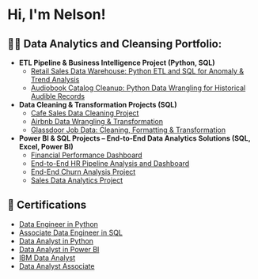 <h1>Hi, I'm Nelson! <br/>

<h2>👨‍💻 Data Analytics and Cleansing Portfolio:</h2>

- <b> ETL Pipeline & Business Intelligence Project (Python, SQL)</b>
  - [Retail Sales Data Warehouse: Python ETL and SQL for Anomaly & Trend Analysis](https://github.com/NelsonRamos-code/Cafe-Sales-Data-Cleaning-Project)
  - [Audiobook Catalog Cleanup: Python Data Wrangling for Historical Audible Records](https://github.com/NelsonRamos-code/Airbnb-Data-Wrangling-Transformation) 
- <b>Data Cleaning & Transformation Projects (SQL)</b>
  - [Cafe Sales Data Cleaning Project](https://github.com/NelsonRamos-code/Cafe-Sales-Data-Cleaning-Project)
  - [Airbnb Data Wrangling & Transformation](https://github.com/NelsonRamos-code/Airbnb-Data-Wrangling-Transformation) 
  - [Glassdoor Job Data: Cleaning, Formatting & Transformation](https://github.com/NelsonRamos-code/Glassdoor-Job-Data-Cleaning-Formatting-Transformation)
- <b>Power BI & SQL Projects – End-to-End Data Analytics Solutions (SQL, Excel, Power BI) </b>
  - [Financial Performance Dashboard](https://github.com/NelsonRamos-code/Financial-Performance-Dashboard) 
  - [End-to-End HR Pipeline Analysis and Dashboard](https://github.com/NelsonRamos-code/End-to-End-HR-Pipeline-Analysis-and-Dashboard) 
  - [End-End Churn Analysis Project](https://github.com/NelsonRamos-code/Churn-Analysis-Project)
  - [Sales Data Analytics Project](https://github.com/NelsonRamos-code/Sales-Data-Analytics-Project/blob/main/README.md)

<h2>📄 Certifications </h2>

- [Data Engineer in Python](https://www.datacamp.com/completed/statement-of-accomplishment/track/f11a09956f11bb93f2de94939762aac9745ce002)
- [Associate Data Engineer in SQL](https://www.datacamp.com/completed/statement-of-accomplishment/track/4f338f7d70c1bb2f0314d7a127aff722d3b8031b)
- [Data Analyst in Python](https://www.datacamp.com/completed/statement-of-accomplishment/track/1f89d2ec16ef98cc77cccbbf73e360683a7aeb0b)
- [Data Analyst in Power BI](https://www.datacamp.com/completed/statement-of-accomplishment/track/c1b4a7b48f3a62c5ee770d0ba1ac69cdc5d14b46)
- [IBM Data Analyst](https://www.coursera.org/account/accomplishments/professional-cert/certificate/4LJ39XL6NR7S)
- [Data Analyst Associate](https://www.datacamp.com/certificate/DAA0010420464997)

